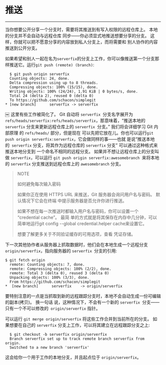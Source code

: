 # 推送
---- 
当你想要公开分享一个分支时，需要将其推送到有写入权限的远程仓库上。 本地的分支并不会自动与远程仓库 同步——你必须显式地推送想要分享的分支。 这样，你就可以把不愿意分享的内容放到私人分支上，而将需要和 别人协作的内容推送到公开分支。 

如果希望和别人一起在名为`serverfix`的分支上工作，你可以像推送第一个分支那样推送它。运行`git push (remote) (branch)`: 

	
	  $ git push origin serverfix
	  Counting objects: 24, done.
	  Delta compression using up to 8 threads.
	  Compressing objects: 100% (15/15), done.
	  Writing objects: 100% (24/24), 1.91 KiB | 0 bytes/s, done.
	  Total 24 (delta 2), reused 0 (delta 0)
	  To https://github.com/schacon/simplegit
	* [new branch]      serverfix -> serverfix
￼
这里有些工作被简化了。 Git 自动将 `serverfix `分支名字展开为 `refs/heads/serverfix:refs/heads/serverfix`，那意味着，“推送本地的 `serverfix` 分支来更新远程仓库上的 `serverfix `分支。” 我们将会详细学习 Git 内部原理 的 `refs/heads/` 部分，但是现在 可以先把它放在儿。你也可以运行`git push origin serverfix:serverfix`，它会做同样的事——也就 是说“推送本地的` serverfix` 分支，将其作为远程仓库的 `serverfix` 分支” 可以通过这种格式来推送本地分支到 一个命名不相同的远程分支。 如果并不想让远程仓库上的分支叫做 `serverfix`，可以运行 `git push origin serverfix:awesomebranch `来将本地的 `serverfix` 分支推送到远程仓库上的 `awesomebranch` 分支。 


> NOTE 
> 
> 如何避免每次输入密码 
> 
> 如果你正在使用 HTTPS URL 来推送，Git 服务器会询问用户名与密码。 默认情况下它会在终端 中提示服务器是否允许你进行推送。 
> 
> 如果不想在每一次推送时都输入用户名与密码，你可以设置一个 “credential cache”。 最简 单的方式就是将其保存在内存中几分钟，可以简单地运行git config --global credential.helper cache来设置它。
>  
> 想要了解更多关于不同验证缓存的可用选项，查看 凭证存储。

 下一次其他协作者从服务器上抓取数据时，他们会在本地生成一个远程分支 `origin/serverfix`，指向服务器的 `serverfix `分支的引用: 
  
	
	$ git fetch origin
	  remote: Counting objects: 7, done.
	  remote: Compressing objects: 100% (2/2), done.
	  remote: Total 3 (delta 0), reused 3 (delta 0)
	  Unpacking objects: 100% (3/3), done.
	  From https://github.com/schacon/simplegit
	*  [new branch]      serverfix    -> origin/serverfix


要特别注意的一点是当抓取到新的远程跟踪分支时，本地不会自动生成一份可编辑的副本(拷贝)。 换一句话 说，这种情况下，不会有一个新的 `serverfix `分支——只有一个不可以修改的` origin/serverfix` 指针。
 
可以运行 `git merge origin/serverfix` 将这些工作合并到当前所在的分支。 如果想要在自己的 `serverfix` 分支上工作，可以将其建立在远程跟踪分支之上: 

	
	  $ git checkout -b serverfix origin/serverfix
	  Branch serverfix set up to track remote branch serverfix from origin.
	  Switched to a new branch 'serverfix'


这会给你一个用于工作的本地分支，并且起点位于 `origin/serverfix`。 

